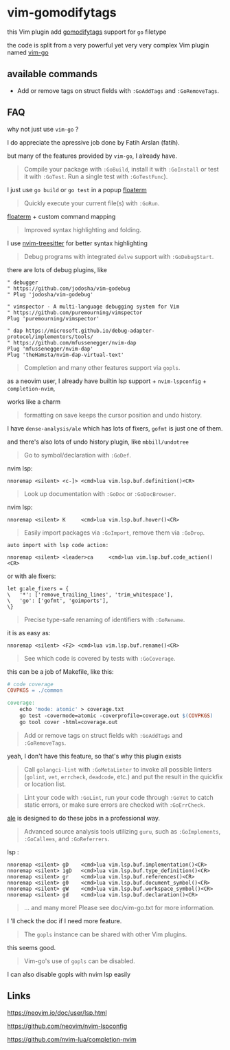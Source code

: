 # vim-gomodifytags

this Vim plugin add [gomodifytags](https://github.com/fatih/gomodifytags) support for `go` filetype

the code is split from a very powerful yet very very complex Vim plugin named [vim-go](https://github.com/fatih/vim-go)

## available commands

* Add or remove tags on struct fields with `:GoAddTags` and `:GoRemoveTags`.


## FAQ

why not just use `vim-go` ?

I do appreciate the apressive job done by Fatih Arslan (fatih).

but many of the features provided by `vim-go`, I already have.

> Compile your package with `:GoBuild`, install it with `:GoInstall` or test it
  with `:GoTest`. Run a single test with `:GoTestFunc`).

I just use `go build` or `go test` in a popup [floaterm](https://github.com/voldikss/vim-floaterm)

> Quickly execute your current file(s) with `:GoRun`.

 [floaterm](https://github.com/voldikss/vim-floaterm) + custom command mapping

> Improved syntax highlighting and folding.

I use [nvim-treesitter](https://github.com/nvim-treesitter/nvim-treesitter) for better syntax highlighting

> Debug programs with integrated `delve` support with `:GoDebugStart`.

there are lots of debug plugins, like

```vim
" debugger
" https://github.com/jodosha/vim-godebug
" Plug 'jodosha/vim-godebug'

" vimspector - A multi-language debugging system for Vim
" https://github.com/puremourning/vimspector
Plug 'puremourning/vimspector'

" dap https://microsoft.github.io/debug-adapter-protocol/implementors/tools/
" https://github.com/mfussenegger/nvim-dap
Plug 'mfussenegger/nvim-dap'
Plug 'theHamsta/nvim-dap-virtual-text'
```

> Completion and many other features support via `gopls`.

as a neovim user, I already have builtin lsp support + `nvim-lspconfig` + `completion-nvim`,

works like a charm

> formatting on save keeps the cursor position and undo history.

I have `dense-analysis/ale` which has lots of fixers, `gofmt` is just one of them.

and there's also lots of undo history plugin, like `mbbill/undotree`

> Go to symbol/declaration with `:GoDef`.

nvim lsp:
```vim
nnoremap <silent> <c-]> <cmd>lua vim.lsp.buf.definition()<CR>
```

> Look up documentation with `:GoDoc` or `:GoDocBrowser`.

nvim lsp:

```vim
nnoremap <silent> K     <cmd>lua vim.lsp.buf.hover()<CR>
```

> Easily import packages via `:GoImport`, remove them via `:GoDrop`.

    auto import with lsp code action:
```vim
nnoremap <silent> <leader>ca     <cmd>lua vim.lsp.buf.code_action()<CR>
```
or with ale fixers:

```vim
let g:ale_fixers = {
\   '*': ['remove_trailing_lines', 'trim_whitespace'],
\   'go': ['gofmt', 'goimports'],
\}
```

> Precise type-safe renaming of identifiers with `:GoRename`.

it is as easy as:

```vim
nnoremap <silent> <F2> <cmd>lua vim.lsp.buf.rename()<CR>
```

> See which code is covered by tests with `:GoCoverage`.

this can be a job of Makefile, like this:

```Makefile
# code coverage
COVPKGS = ./common

coverage:
	echo 'mode: atomic' > coverage.txt
	go test -covermode=atomic -coverprofile=coverage.out $(COVPKGS)
	go tool cover -html=coverage.out
```

> Add or remove tags on struct fields with `:GoAddTags` and `:GoRemoveTags`.

yeah, I don't have this feature, so that's why this plugin exists


> Call `golangci-lint` with `:GoMetaLinter` to invoke all possible linters
  (`golint`, `vet`, `errcheck`, `deadcode`, etc.) and put the result in the
  quickfix or location list.

> Lint your code with `:GoLint`, run your code through `:GoVet` to catch static
  errors, or make sure errors are checked with `:GoErrCheck`.

  [ale](https://github.com/dense-analysis/ale) is designed to do these jobs in a professional way.

> Advanced source analysis tools utilizing `guru`, such as `:GoImplements`,
  `:GoCallees`, and `:GoReferrers`.

lsp :

```vim
nnoremap <silent> gD    <cmd>lua vim.lsp.buf.implementation()<CR>
nnoremap <silent> 1gD   <cmd>lua vim.lsp.buf.type_definition()<CR>
nnoremap <silent> gr    <cmd>lua vim.lsp.buf.references()<CR>
nnoremap <silent> g0    <cmd>lua vim.lsp.buf.document_symbol()<CR>
nnoremap <silent> gW    <cmd>lua vim.lsp.buf.workspace_symbol()<CR>
nnoremap <silent> gd    <cmd>lua vim.lsp.buf.declaration()<CR>
```
> ... and many more! Please see doc/vim-go.txt for more information.

I 'll check the doc if I need more feature.

> The `gopls` instance can be shared with other Vim plugins.

this seems good.

> Vim-go's use of `gopls` can be disabled.

I can also disable gopls with nvim lsp easily


## Links

<https://neovim.io/doc/user/lsp.html>

<https://github.com/neovim/nvim-lspconfig>

<https://github.com/nvim-lua/completion-nvim>
